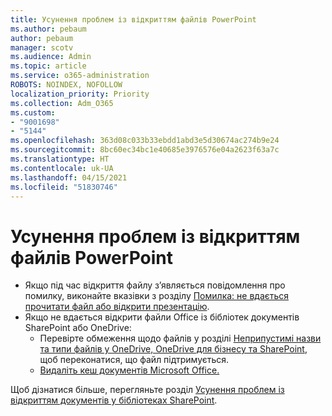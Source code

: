 ```yaml
---
title: Усунення проблем із відкриттям файлів PowerPoint
ms.author: pebaum
author: pebaum
manager: scotv
ms.audience: Admin
ms.topic: article
ms.service: o365-administration
ROBOTS: NOINDEX, NOFOLLOW
localization_priority: Priority
ms.collection: Adm_O365
ms.custom:
- "9001698"
- "5144"
ms.openlocfilehash: 363d08c033b33ebdd1abd3e5d30674ac274b9e24
ms.sourcegitcommit: 8bc60ec34bc1e40685e3976576e04a2623f63a7c
ms.translationtype: HT
ms.contentlocale: uk-UA
ms.lasthandoff: 04/15/2021
ms.locfileid: "51830746"
---
```

# <a name="resolve-issues-opening-powerpoint-files"></a>Усунення проблем із відкриттям файлів PowerPoint

- Якщо під час відкриття файлу з’являється повідомлення про помилку, виконайте вказівки з розділу [Помилка: не вдається прочитати файл або відкрити презентацію](https://support.office.com/article/Error-Can-t-read-file-or-Presentation-cannot-be-opened-7f2f31e2-d4dd-4c1f-9e27-ba6fadf92d44).
- Якщо не вдається відкрити файли Office із бібліотек документів SharePoint або OneDrive:
    - Перевірте обмеження щодо файлів у розділі [Неприпустимі назви та типи файлів у OneDrive, OneDrive для бізнесу та SharePoint](https://support.office.com/article/64883a5d-228e-48f5-b3d2-eb39e07630fa), щоб переконатися, що файл підтримується.
    - [Видаліть кеш документів Microsoft Office.](https://support.office.com/article/b1d3765e-d71b-4bb8-99ca-acd22c42995d)

Щоб дізнатися більше, перегляньте розділ [Усунення проблем із відкриттям документів у бібліотеках SharePoint](https://support.office.com/article/31329fa1-4ad0-47fc-95d8-bb0c5b12a536).
